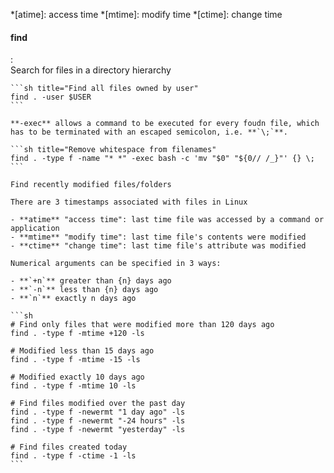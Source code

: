 *[atime]: access time
*[mtime]: modify time
*[ctime]: change time

#### find
:   
    Search for files in a directory hierarchy
    
    ```sh title="Find all files owned by user"
    find . -user $USER
    ```

    **-exec** allows a command to be executed for every foudn file, which has to be terminated with an escaped semicolon, i.e. **`\;`**.

    ```sh title="Remove whitespace from filenames"
    find . -type f -name "* *" -exec bash -c 'mv "$0" "${0// /_}"' {} \;
    ```

    Find recently modified files/folders
    
    There are 3 timestamps associated with files in Linux 

    - **atime** "access time": last time file was accessed by a command or application
    - **mtime** "modify time": last time file's contents were modified
    - **ctime** "change time": last time file's attribute was modified 

    Numerical arguments can be specified in 3 ways:

    - **`+n`** greater than {n} days ago
    - **`-n`** less than {n} days ago
    - **`n`** exactly n days ago
    
    ```sh
    # Find only files that were modified more than 120 days ago
    find . -type f -mtime +120 -ls

    # Modified less than 15 days ago 
    find . -type f -mtime -15 -ls

    # Modified exactly 10 days ago 
    find . -type f -mtime 10 -ls 

    # Find files modified over the past day
    find . -type f -newermt "1 day ago" -ls
    find . -type f -newermt "-24 hours" -ls
    find . -type f -newermt "yesterday" -ls

    # Find files created today
    find . -type f -ctime -1 -ls 
    ```

    
